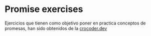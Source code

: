 # Promise exercises

Ejercicios que tienen como objetivo poner en practica conceptos de promesas,
han sido obtenidos de la [crocoder.dev](https://www.crocoder.dev/blog/promises-exercises/)
